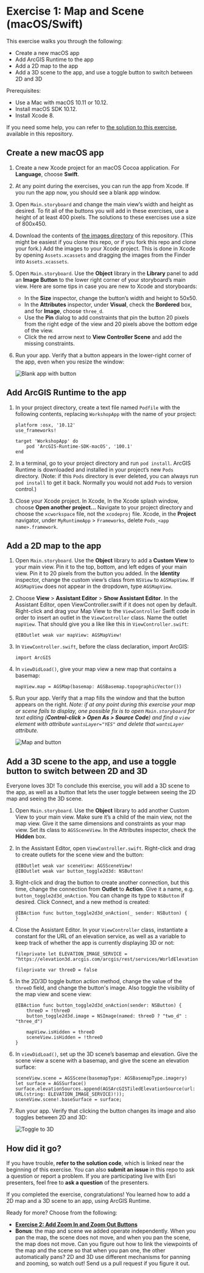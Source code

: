 # Exercise 1: Map and Scene (macOS/Swift)

This exercise walks you through the following:
- Create a new macOS app
- Add ArcGIS Runtime to the app
- Add a 2D map to the app
- Add a 3D scene to the app, and use a toggle button to switch between 2D and 3D

Prerequisites:
- Use a Mac with macOS 10.11 or 10.12.
- Install macOS SDK 10.12.
- Install Xcode 8.

If you need some help, you can refer to [the solution to this exercise](../../../solutions/macOS/Swift/Ex1_MapAndScene), available in this repository.

## Create a new macOS app

1. Create a new Xcode project for an macOS Cocoa application. For **Language**, choose **Swift**.

1. At any point during the exercises, you can run the app from Xcode. If you run the app now, you should see a blank app window.

1. Open `Main.storyboard` and change the main view’s width and height as desired. To fit all of the buttons you will add in these exercises, use a height of at least 400 pixels. The solutions to these exercises use a size of 800x450.

1. Download the contents of [the images directory](../../../images) of this repository. (This might be easiest if you clone this repo, or if you fork this repo and clone your fork.) Add the images to your Xcode project. This is done in Xcode by opening `Assets.xcassets` and dragging the images from the Finder into `Assets.xcassets`.

1. Open `Main.storyboard`. Use the **Object** library in the **Library** panel to add an **Image Button** to the lower right corner of your storyboard’s main view. Here are some tips in case you are new to Xcode and storyboards:
    - In the **Size** inspector, change the button’s width and height to 50x50.
    - In the **Attributes** inspector, under **Visual**, check the **Bordered** box, and for **Image**, choose `three_d`.
    - Use the **Pin** dialog to add constraints that pin the button 20 pixels from the right edge of the view and 20 pixels above the bottom edge of the view.
    - Click the red arrow next to **View Controller Scene** and add the missing constraints.

1. Run your app. Verify that a button appears in the lower-right corner of the app, even when you resize the window:

    ![Blank app with button](01-blank-app-with-button.png)
    
## Add ArcGIS Runtime to the app

1. In your project directory, create a text file named `Podfile` with the following contents, replacing `WorkshopApp` with the name of your project:

    ```
    platform :osx, '10.12'
    use_frameworks!

    target 'WorkshopApp' do
        pod 'ArcGIS-Runtime-SDK-macOS', '100.1'
    end
    ```

1. In a terminal, go to your project directory and run `pod install`. ArcGIS Runtime is downloaded and installed in your project’s new `Pods` directory. (Note: if this `Pods` directory is ever deleted, you can always run `pod install` to get it back. Normally you would not add `Pods` to version control.)

1. Close your Xcode project. In Xcode,  In the Xcode splash window, choose **Open another project…** Navigate to your project directory and choose the `xcworkspace` file, not the `xcodeproj` file. Xcode, in the **Project** navigator, under `MyRuntimeApp` > `Frameworks`, delete `Pods_<app name>.framework`.

## Add a 2D map to the app

1. Open `Main.storyboard`. Use the **Object** library to add a **Custom View** to your main view. Pin it to the top, bottom, and left edges of your main view. Pin it to 20 pixels from the button you added. In the **Identity** inspector, change the custom view’s class from `NSView` to `AGSMapView`. If `AGSMapView` does not appear in the dropdown, type `AGSMapView`.

1. Choose **View** > **Assistant Editor** > **Show Assistant Editor**. In the Assistant Editor, open ViewController.swift if it does not open by default. Right-click and drag your Map View to the `ViewController` Swift code in order to insert an outlet in the `ViewController` class. Name the outlet `mapView`. That should give you a like like this in `ViewController.swift`:

    ```
    @IBOutlet weak var mapView: AGSMapView!
    ```

1. In `ViewController.swift`, before the class declaration, import ArcGIS:

    ```
    import ArcGIS
    ```

1. In `viewDidLoad()`, give your map view a new map that contains a basemap:

    ```
    mapView.map = AGSMap(basemap: AGSBasemap.topographicVector())
    ```

1. Run your app. Verify that a map fills the window and that the button appears on the right. _Note: if at any point during this exercise your map or scene fails to display, one possible fix is to open `Main.storyboard` for text editing (**Control-click > Open As > Source Code**) and find a `view` element with attribute `wantsLayer="YES"` and delete that `wantsLayer` attribute._ 

    ![Map and button](02-map-and-button.png)
    
## Add a 3D scene to the app, and use a toggle button to switch between 2D and 3D

Everyone loves 3D! To conclude this exercise, you will add a 3D scene to the app, as well as a button that lets the user toggle between seeing the 2D map and seeing the 3D scene.

1. Open `Main.storyboard`. Use the **Object** library to add another Custom View to your main view. Make sure it’s a child of the main view, not the map view. Give it the same dimensions and constraints as your map view. Set its class to `AGSSceneView`. In the Attributes inspector, check the **Hidden** box.

1. In the Assistant Editor, open `ViewController.swift`. Right-click and drag to create outlets for the scene view and the button:

    ```
    @IBOutlet weak var sceneView: AGSSceneView!
    @IBOutlet weak var button_toggle2d3d: NSButton!
    ```

1. Right-click and drag the button to create another connection, but this time, change the connection from **Outlet** to **Action**. Give it a name, e.g. `button_toggle2d3d_onAction`. You can change its type to `NSButton` if desired. Click Connect, and a new method is created:

    ```
    @IBAction func button_toggle2d3d_onAction(_ sender: NSButton) {
    }
    ```

1. Close the Assistant Editor. In your `ViewController` class, instantiate a constant for the URL of an elevation service, as well as a variable to keep track of whether the app is currently displaying 3D or not:

    ```
    fileprivate let ELEVATION_IMAGE_SERVICE = "https://elevation3d.arcgis.com/arcgis/rest/services/WorldElevation3D/Terrain3D/ImageServer"

    fileprivate var threeD = false
    ```

1. In the 2D/3D toggle button action method, change the value of the `threeD` field, and change the button's image. Also toggle the visibility of the map view and scene view:

    ```
    @IBAction func button_toggle2d3d_onAction(sender: NSButton) {
        threeD = !threeD
        button_toggle2d3d.image = NSImage(named: threeD ? "two_d" : "three_d")

        mapView.isHidden = threeD
        sceneView.isHidden = !threeD
    }
    ```

1. In `viewDidLoad()`, set up the 3D scene’s basemap and elevation. Give the scene view a scene with a basemap, and give the scene an elevation surface:

    ```
    sceneView.scene = AGSScene(basemapType: AGSBasemapType.imagery)
    let surface = AGSSurface()
    surface.elevationSources.append(AGSArcGISTiledElevationSource(url: URL(string: ELEVATION_IMAGE_SERVICE)!));
    sceneView.scene!.baseSurface = surface;
    ```
    
1. Run your app. Verify that clicking the button changes its image and also toggles between 2D and 3D:
    
    ![Toggle to 3D](03-toggle-to-3d.jpg)
    
## How did it go?

If you have trouble, **refer to the solution code**, which is linked near the beginning of this exercise. You can also **submit an issue** in this repo to ask a question or report a problem. If you are participating live with Esri presenters, feel free to **ask a question** of the presenters.

If you completed the exercise, congratulations! You learned how to add a 2D map and a 3D scene to an app, using ArcGIS Runtime.

Ready for more? Choose from the following:

- [**Exercise 2: Add Zoom In and Zoom Out Buttons**](Exercise%202%20Zoom%20Buttons.md)
- **Bonus**: the map and scene we added operate independently. When you pan the map, the scene does not move, and when you pan the scene, the map does not move. Can you figure out how to link the viewpoints of the map and the scene so that when you pan one, the other automatically pans? 2D and 3D use different mechanisms for panning and zooming, so watch out! Send us a pull request if you figure it out.
